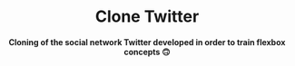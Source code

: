 <h1 align = "center">Clone Twitter</h1>

<h4 align = "center">Cloning of the social network Twitter developed in order to train flexbox concepts 🙃</h4>
